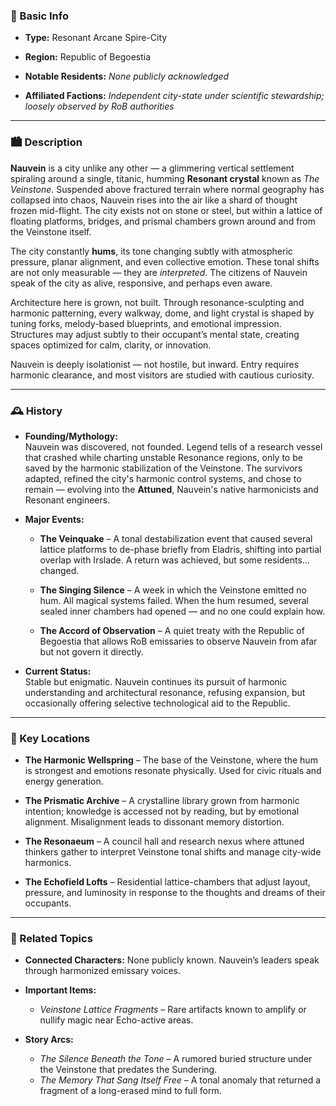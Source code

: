 ### 📍 Basic Info

- **Type:** Resonant Arcane Spire-City
    
- **Region:** Republic of Begoestia
    
- **Notable Residents:** _None publicly acknowledged_
    
- **Affiliated Factions:** _Independent city-state under scientific stewardship; loosely observed by RoB authorities_
    

---

### 🏙️ Description

**Nauvein** is a city unlike any other — a glimmering vertical settlement spiraling around a single, titanic, humming **Resonant crystal** known as _The Veinstone_. Suspended above fractured terrain where normal geography has collapsed into chaos, Nauvein rises into the air like a shard of thought frozen mid-flight. The city exists not on stone or steel, but within a lattice of floating platforms, bridges, and prismal chambers grown around and from the Veinstone itself.

The city constantly **hums**, its tone changing subtly with atmospheric pressure, planar alignment, and even collective emotion. These tonal shifts are not only measurable — they are _interpreted_. The citizens of Nauvein speak of the city as alive, responsive, and perhaps even aware.

Architecture here is grown, not built. Through resonance-sculpting and harmonic patterning, every walkway, dome, and light crystal is shaped by tuning forks, melody-based blueprints, and emotional impression. Structures may adjust subtly to their occupant’s mental state, creating spaces optimized for calm, clarity, or innovation.

Nauvein is deeply isolationist — not hostile, but inward. Entry requires harmonic clearance, and most visitors are studied with cautious curiosity.

---

### 🕰️ History

- **Founding/Mythology:**  
    Nauvein was discovered, not founded. Legend tells of a research vessel that crashed while charting unstable Resonance regions, only to be saved by the harmonic stabilization of the Veinstone. The survivors adapted, refined the city's harmonic control systems, and chose to remain — evolving into the **Attuned**, Nauvein's native harmonicists and Resonant engineers.
    
- **Major Events:**
    
    - **The Veinquake** – A tonal destabilization event that caused several lattice platforms to de-phase briefly from Eladris, shifting into partial overlap with Irslade. A return was achieved, but some residents… changed.
        
    - **The Singing Silence** – A week in which the Veinstone emitted no hum. All magical systems failed. When the hum resumed, several sealed inner chambers had opened — and no one could explain how.
        
    - **The Accord of Observation** – A quiet treaty with the Republic of Begoestia that allows RoB emissaries to observe Nauvein from afar but not govern it directly.
        
- **Current Status:**  
    Stable but enigmatic. Nauvein continues its pursuit of harmonic understanding and architectural resonance, refusing expansion, but occasionally offering selective technological aid to the Republic.
    

---

### 🌟 Key Locations

- **The Harmonic Wellspring** – The base of the Veinstone, where the hum is strongest and emotions resonate physically. Used for civic rituals and energy generation.
    
- **The Prismatic Archive** – A crystalline library grown from harmonic intention; knowledge is accessed not by reading, but by emotional alignment. Misalignment leads to dissonant memory distortion.
    
- **The Resonaeum** – A council hall and research nexus where attuned thinkers gather to interpret Veinstone tonal shifts and manage city-wide harmonics.
    
- **The Echofield Lofts** – Residential lattice-chambers that adjust layout, pressure, and luminosity in response to the thoughts and dreams of their occupants.
    

---

### 🔗 Related Topics

- **Connected Characters:** None publicly known. Nauvein’s leaders speak through harmonized emissary voices.
    
- **Important Items:**
    - _Veinstone Lattice Fragments_ – Rare artifacts known to amplify or nullify magic near Echo-active areas.
        
- **Story Arcs:**
    - _The Silence Beneath the Tone_ – A rumored buried structure under the Veinstone that predates the Sundering.
    - _The Memory That Sang Itself Free_ – A tonal anomaly that returned a fragment of a long-erased mind to full form.